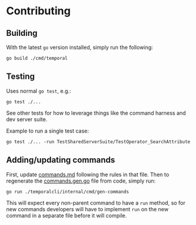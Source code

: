# Contributing

## Building

With the latest `go` version installed, simply run the following:

    go build ./cmd/temporal

## Testing

Uses normal `go test`, e.g.:

    go test ./...

See other tests for how to leverage things like the command harness and dev server suite.

Example to run a single test case:

    go test ./... -run TestSharedServerSuite/TestOperator_SearchAttribute

## Adding/updating commands

First, update [commands.md](temporalcli/commandsmd/commands.md) following the rules in that file. Then to regenerate the
[commands.gen.go](temporalcli/commands.gen.go) file from code, simply run:

    go run ./temporalcli/internal/cmd/gen-commands

This will expect every non-parent command to have a `run` method, so for new commands developers will have to implement
`run` on the new command in a separate file before it will compile.